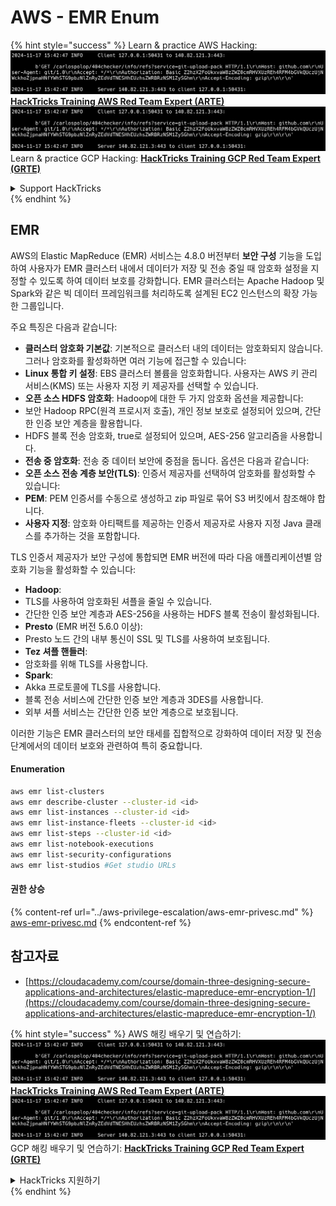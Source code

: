 # AWS - EMR Enum

{% hint style="success" %}
Learn & practice AWS Hacking:<img src="../../../.gitbook/assets/image (1).png" alt="" data-size="line">[**HackTricks Training AWS Red Team Expert (ARTE)**](https://training.hacktricks.xyz/courses/arte)<img src="../../../.gitbook/assets/image (1).png" alt="" data-size="line">\
Learn & practice GCP Hacking: <img src="../../../.gitbook/assets/image (2).png" alt="" data-size="line">[**HackTricks Training GCP Red Team Expert (GRTE)**<img src="../../../.gitbook/assets/image (2).png" alt="" data-size="line">](https://training.hacktricks.xyz/courses/grte)

<details>

<summary>Support HackTricks</summary>

* Check the [**subscription plans**](https://github.com/sponsors/carlospolop)!
* **Join the** 💬 [**Discord group**](https://discord.gg/hRep4RUj7f) or the [**telegram group**](https://t.me/peass) or **follow** us on **Twitter** 🐦 [**@hacktricks\_live**](https://twitter.com/hacktricks\_live)**.**
* **Share hacking tricks by submitting PRs to the** [**HackTricks**](https://github.com/carlospolop/hacktricks) and [**HackTricks Cloud**](https://github.com/carlospolop/hacktricks-cloud) github repos.

</details>
{% endhint %}

## EMR

AWS의 Elastic MapReduce (EMR) 서비스는 4.8.0 버전부터 **보안 구성** 기능을 도입하여 사용자가 EMR 클러스터 내에서 데이터가 저장 및 전송 중일 때 암호화 설정을 지정할 수 있도록 하여 데이터 보호를 강화합니다. EMR 클러스터는 Apache Hadoop 및 Spark와 같은 빅 데이터 프레임워크를 처리하도록 설계된 EC2 인스턴스의 확장 가능한 그룹입니다.

주요 특징은 다음과 같습니다:

* **클러스터 암호화 기본값**: 기본적으로 클러스터 내의 데이터는 암호화되지 않습니다. 그러나 암호화를 활성화하면 여러 기능에 접근할 수 있습니다:
* **Linux 통합 키 설정**: EBS 클러스터 볼륨을 암호화합니다. 사용자는 AWS 키 관리 서비스(KMS) 또는 사용자 지정 키 제공자를 선택할 수 있습니다.
* **오픈 소스 HDFS 암호화**: Hadoop에 대한 두 가지 암호화 옵션을 제공합니다:
* 보안 Hadoop RPC(원격 프로시저 호출), 개인 정보 보호로 설정되어 있으며, 간단한 인증 보안 계층을 활용합니다.
* HDFS 블록 전송 암호화, true로 설정되어 있으며, AES-256 알고리즘을 사용합니다.
* **전송 중 암호화**: 전송 중 데이터 보안에 중점을 둡니다. 옵션은 다음과 같습니다:
* **오픈 소스 전송 계층 보안(TLS)**: 인증서 제공자를 선택하여 암호화를 활성화할 수 있습니다:
* **PEM**: PEM 인증서를 수동으로 생성하고 zip 파일로 묶어 S3 버킷에서 참조해야 합니다.
* **사용자 지정**: 암호화 아티팩트를 제공하는 인증서 제공자로 사용자 지정 Java 클래스를 추가하는 것을 포함합니다.

TLS 인증서 제공자가 보안 구성에 통합되면 EMR 버전에 따라 다음 애플리케이션별 암호화 기능을 활성화할 수 있습니다:

* **Hadoop**:
* TLS를 사용하여 암호화된 셔플을 줄일 수 있습니다.
* 간단한 인증 보안 계층과 AES-256을 사용하는 HDFS 블록 전송이 활성화됩니다.
* **Presto** (EMR 버전 5.6.0 이상):
* Presto 노드 간의 내부 통신이 SSL 및 TLS를 사용하여 보호됩니다.
* **Tez 셔플 핸들러**:
* 암호화를 위해 TLS를 사용합니다.
* **Spark**:
* Akka 프로토콜에 TLS를 사용합니다.
* 블록 전송 서비스에 간단한 인증 보안 계층과 3DES를 사용합니다.
* 외부 셔플 서비스는 간단한 인증 보안 계층으로 보호됩니다.

이러한 기능은 EMR 클러스터의 보안 태세를 집합적으로 강화하여 데이터 저장 및 전송 단계에서의 데이터 보호와 관련하여 특히 중요합니다.

#### Enumeration
```bash
aws emr list-clusters
aws emr describe-cluster --cluster-id <id>
aws emr list-instances --cluster-id <id>
aws emr list-instance-fleets --cluster-id <id>
aws emr list-steps --cluster-id <id>
aws emr list-notebook-executions
aws emr list-security-configurations
aws emr list-studios #Get studio URLs
```
#### 권한 상승

{% content-ref url="../aws-privilege-escalation/aws-emr-privesc.md" %}
[aws-emr-privesc.md](../aws-privilege-escalation/aws-emr-privesc.md)
{% endcontent-ref %}

## 참고자료

* [https://cloudacademy.com/course/domain-three-designing-secure-applications-and-architectures/elastic-mapreduce-emr-encryption-1/](https://cloudacademy.com/course/domain-three-designing-secure-applications-and-architectures/elastic-mapreduce-emr-encryption-1/)

{% hint style="success" %}
AWS 해킹 배우기 및 연습하기:<img src="../../../.gitbook/assets/image (1).png" alt="" data-size="line">[**HackTricks Training AWS Red Team Expert (ARTE)**](https://training.hacktricks.xyz/courses/arte)<img src="../../../.gitbook/assets/image (1).png" alt="" data-size="line">\
GCP 해킹 배우기 및 연습하기: <img src="../../../.gitbook/assets/image (2).png" alt="" data-size="line">[**HackTricks Training GCP Red Team Expert (GRTE)**<img src="../../../.gitbook/assets/image (2).png" alt="" data-size="line">](https://training.hacktricks.xyz/courses/grte)

<details>

<summary>HackTricks 지원하기</summary>

* [**구독 계획**](https://github.com/sponsors/carlospolop) 확인하기!
* **💬 [**Discord 그룹**](https://discord.gg/hRep4RUj7f) 또는 [**텔레그램 그룹**](https://t.me/peass)에 참여하거나 **Twitter** 🐦 [**@hacktricks\_live**](https://twitter.com/hacktricks\_live)**를 팔로우하세요.**
* **[**HackTricks**](https://github.com/carlospolop/hacktricks) 및 [**HackTricks Cloud**](https://github.com/carlospolop/hacktricks-cloud) 깃허브 리포지토리에 PR을 제출하여 해킹 팁을 공유하세요.**

</details>
{% endhint %}
